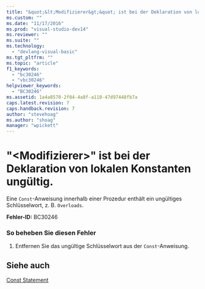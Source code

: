 ```yaml
---
title: "&quot;&lt;Modifizierer&gt;&quot; ist bei der Deklaration von lokalen Konstanten ung&#252;ltig. | Microsoft Docs"
ms.custom: ""
ms.date: "11/17/2016"
ms.prod: "visual-studio-dev14"
ms.reviewer: ""
ms.suite: ""
ms.technology: 
  - "devlang-visual-basic"
ms.tgt_pltfrm: ""
ms.topic: "article"
f1_keywords: 
  - "bc30246"
  - "vbc30246"
helpviewer_keywords: 
  - "BC30246"
ms.assetid: 1a4a8570-2f04-4a8f-a110-47d97448fb7a
caps.latest.revision: 7
caps.handback.revision: 7
author: "stevehoag"
ms.author: "shoag"
manager: "wpickett"
---
```

# &quot;&lt;Modifizierer&gt;&quot; ist bei der Deklaration von lokalen Konstanten ung&#252;ltig.
Eine `Const`\-Anweisung innerhalb einer Prozedur enthält ein ungültiges Schlüsselwort, z. B. `Overloads`.  
  
 **Fehler\-ID:** BC30246  
  
### So beheben Sie diesen Fehler  
  
1.  Entfernen Sie das ungültige Schlüsselwort aus der `Const`\-Anweisung.  
  
## Siehe auch  
 [Const Statement](../../visual-basic/language-reference/statements/const-statement.md)